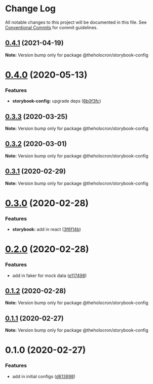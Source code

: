 # Change Log

All notable changes to this project will be documented in this file.
See [Conventional Commits](https://conventionalcommits.org) for commit guidelines.

## [0.4.1](https://github.com/the-holocron/threepio/compare/@theholocron/storybook-config@0.4.0...@theholocron/storybook-config@0.4.1) (2021-04-19)

**Note:** Version bump only for package @theholocron/storybook-config





# [0.4.0](https://github.com/the-holocron/threepio/compare/@theholocron/storybook-config@0.3.3...@theholocron/storybook-config@0.4.0) (2020-05-13)


### Features

* **storybook-config:** upgrade deps ([6b0f3fc](https://github.com/the-holocron/threepio/commit/6b0f3fc17b369cbc3237488a758619bf347cf3b3))





## [0.3.3](https://github.com/the-holocron/threepio/compare/@theholocron/storybook-config@0.3.2...@theholocron/storybook-config@0.3.3) (2020-03-25)

**Note:** Version bump only for package @theholocron/storybook-config





## [0.3.2](https://github.com/the-holocron/threepio/compare/@theholocron/storybook-config@0.3.1...@theholocron/storybook-config@0.3.2) (2020-03-01)

**Note:** Version bump only for package @theholocron/storybook-config





## [0.3.1](https://github.com/the-holocron/threepio/compare/@theholocron/storybook-config@0.3.0...@theholocron/storybook-config@0.3.1) (2020-02-29)

**Note:** Version bump only for package @theholocron/storybook-config





# [0.3.0](https://github.com/the-holocron/threepio/compare/@theholocron/storybook-config@0.2.0...@theholocron/storybook-config@0.3.0) (2020-02-28)


### Features

* **storybook:** add in react ([3f6f14b](https://github.com/the-holocron/threepio/commit/3f6f14b4a15ba61f39ee8b1128c1a8b747f3c1b3))





# [0.2.0](https://github.com/the-holocron/threepio/compare/@theholocron/storybook-config@0.1.2...@theholocron/storybook-config@0.2.0) (2020-02-28)


### Features

* add in faker for mock data ([e117498](https://github.com/the-holocron/threepio/commit/e117498d6095a43fe25f19e016601c7020a2e2d7))





## [0.1.2](https://github.com/the-holocron/threepio/compare/@theholocron/storybook-config@0.1.1...@theholocron/storybook-config@0.1.2) (2020-02-28)

**Note:** Version bump only for package @theholocron/storybook-config





## [0.1.1](https://github.com/the-holocron/threepio/compare/@theholocron/storybook-config@0.1.0...@theholocron/storybook-config@0.1.1) (2020-02-27)

**Note:** Version bump only for package @theholocron/storybook-config





# 0.1.0 (2020-02-27)


### Features

* add in initial configs ([d613898](https://github.com/the-holocron/threepio/commit/d613898f18bb20b7fc879d80c15f025555de2765))
